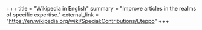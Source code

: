 +++
title = "Wikipedia in English"
summary = "Improve articles in the realms of specific expertise."
external_link = "https://en.wikipedia.org/wiki/Special:Contributions/Eteppo"
+++
